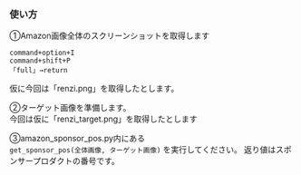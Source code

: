 ### 使い方

①Amazon画像全体のスクリーンショットを取得します
```
command+option+I  
command+shift+P  
「full」→return　　
```
仮に今回は「renzi.png」を取得したとします。


②ターゲット画像を準備します。  
今回は仮に「renzi_target.png」を取得したとします

③amazon_sponsor_pos.py内にある  
 `get_sponsor_pos(全体画像, ターゲット画像)` を実行してください。
返り値はスポンサープロダクトの番号です。
